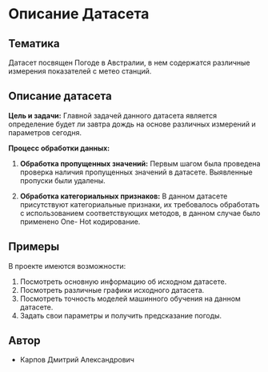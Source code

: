 # Описание Датасета

## Тематика
Датасет посвящен Погоде в Австралии, в нем содержатся различные измерения показателей с метео станций.

## Описание датасета
**Цель и задачи:**
Главной задачей данного датасета является определение будет ли завтра дождь на основе различных измерений и параметров сегодня.

**Процесс обработки данных:**
1. **Обработка пропущенных значений:** Первым шагом была проведена проверка наличия пропущенных значений в датасете. Выявленные пропуски были удалены.

2. **Обработка категориальных признаков:** В данном датасете присутствуют категориальные признаки, их требовалось обработать с использованием соответствующих методов, в данном случае было применено One- Hot кодирование.

## Примеры

В проекте имеются возможности:
1. Посмотреть основную информацию об исходном датасете.
2. Посмотреть различные графики исходного датасета.
3. Посмотреть точность моделей машинного обучения на данном датасете.
4. Задать свои параметры и получить предсказание погоды.

## Автор

- Карпов Дмитрий Александрович
